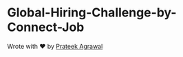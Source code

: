 # Global-Hiring-Challenge-by-Connect-Job


Wrote with ❤️ by [Prateek Agrawal](https://www.linkedin.com/in/agrawal-prateek/)
